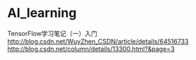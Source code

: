 # AI_learning

TensorFlow学习笔记（一）入门
http://blog.csdn.net/WuyZhen_CSDN/article/details/64516733
http://blog.csdn.net/column/details/13300.html?&page=3
